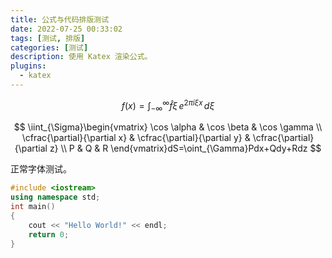 ```yaml
---
title: 公式与代码排版测试
date: 2022-07-25 00:33:02
tags: [测试, 排版]
categories: [测试]
description: 使用 Katex 渲染公式。
plugins:
  - katex
---
```


$$
f(x)=\int_{-\infty}^\infty\widehat f\xi\,e^{2\pi i\xi x}\,d\xi
$$

$$
\iint_{\Sigma}\begin{vmatrix} \cos \alpha & \cos \beta & \cos \gamma \\ \cfrac{\partial}{\partial x} & \cfrac{\partial}{\partial y} & \cfrac{\partial}{\partial z} \\ P & Q & R \end{vmatrix}dS=\oint_{\Gamma}Pdx+Qdy+Rdz
$$ 

正常字体测试。

```cpp
#include <iostream>
using namespace std;
int main()
{
    cout << "Hello World!" << endl;
    return 0;
}
```